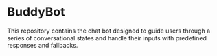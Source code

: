 # BuddyBot
This repository contains the chat bot designed to guide users through a series of conversational states and handle their inputs with predefined responses and fallbacks. 
